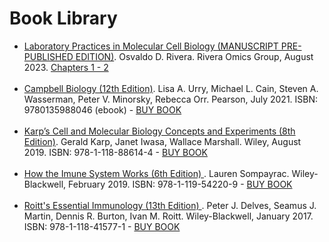 

# Book Library

<div>
<ul>
<li> <a href="https://agmsu-my.sharepoint.com/:b:/g/personal/riverao2_uagm_edu/EeaOhkMjeHFAr9JpJxlv-hkBa2wGq9GvTO334zitZLPChg?e=pFWxLR" target="_blank"> 
	Laboratory Practices in Molecular Cell Biology (MANUSCRIPT PRE-PUBLISHED EDITION)</a>. Osvaldo D. Rivera. Rivera Omics Group, August 2023. <a href="">Chapters 1 - 2</a> </li>
	<br> 
	<li> <a href=https://agmsu-my.sharepoint.com/:b:/g/personal/riverao2_uagm_edu/EYn4fHk_zAREmAZvOVjgvy4BGybBkSh_EVeQEdTfKW5XxQ?e=YdMUfy" target="_blank"> 
	Campbell Biology (12th Edition)</a>. Lisa A. Urry, Michael L. Cain, Steven A. Wasserman, Peter V. Minorsky, Rebecca Orr.  Pearson, July 2021. ISBN:  9780135988046 (ebook) - 
	<a href=https://www.pearson.com/en-us/subject-catalog/p/campbell-biology/P200000007019 target="_blank">BUY BOOK</a> </li> <br> 
	<li> <a href=https://agmsu-my.sharepoint.com/:b:/g/personal/riverao2_uagm_edu/EemOS_mcIsVGofKsp0rc4m0BV9ueff0gCJ8mypSjx7Jxkw?e=Is1AIL" target="_blank"> 
	Karp’s Cell and Molecular Biology Concepts and Experiments (8th Edition)</a>. Gerald Karp, Janet Iwasa, Wallace Marshall. Wiley, August 2019.  ISBN: 978-1-118-88614-4 -  
	<a href=https://www.wiley.com/en-us/Karp%27s+Cell+and+Molecular+Biology%3A+Concepts+and+Experiments%2C+8th+Edition-p-9781119227656 target="_blank">BUY BOOK</a> </li> <br> 
	<li> <a href="https://agmsu-my.sharepoint.com/:b:/g/personal/riverao2_uagm_edu/EejK0qPm9dlHrEEYS4ww3OkB3fD8HGU4NKj3_Gvj70Eolw" target="_blank"> 
	How the Imune System Works (6th Edition) </a>. Lauren Sompayrac. Wiley-Blackwell, February 2019. ISBN: 978-1-119-54220-9 - <a href="https://www.wiley.com/en-us/How+the+Immune+System+Works,+6th+Edition-p-9781119542209">BUY BOOK</a> </li>
	<br>	
	<li> <a href="https://agmsu-my.sharepoint.com/:b:/g/personal/riverao2_uagm_edu/EeLadGcKe19BmFJhnFiKfBoBddpIBicm7IiuelHZH0-kVA" target="_blank"> 
	Roitt's Essential Immunology (13th Edition) </a>. Peter J. Delves, Seamus J. Martin, Dennis R. Burton, Ivan M. Roitt. Wiley-Blackwell, January 2017. ISBN: 978-1-118-41577-1 - <a href="https://www.wiley.com/en-us/Roitt%27s+Essential+Immunology%2C+13th+Edition-p-9781118415771">BUY BOOK</a> </li>
	<br> 
	
</div>


